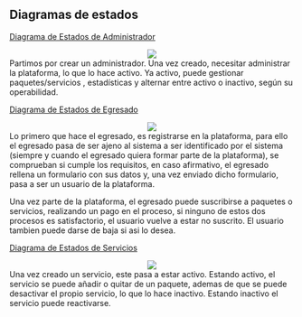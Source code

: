 ## Diagramas de estados
[Diagrama de Estados de Administrador](/Modelo_de_Dominio/Diagramas_de_Estado/Administrador/)
<div align="center">
  <image src="./Administrador/Diagrama_de_Estados_Administrador.svg" align="center">
</div>
Partimos por crear un administrador. Una vez creado, necesitar administrar la plataforma, lo que lo hace activo. Ya activo,
puede gestionar paquetes/servicios , estadísticas y alternar entre activo o inactivo, según su operabilidad.


[Diagrama de Estados de Egresado](/Modelo_de_Dominio/Diagramas_de_Estado/Egresado/)
<div align="center">
  <image src="./Egresado/Diagrama_de_Estados_Egresado.svg" align="center">
</div>
Lo primero que hace el egresado, es registrarse en la plataforma, para ello el egresado pasa de ser ajeno al sistema a ser
identificado por el sistema (siempre y cuando el egresado quiera formar parte de la plataforma), se comprueban si cumple los requisitos,
en caso afirmativo, el egresado rellena un formulario con sus datos y, una vez enviado dicho formulario, pasa a ser un usuario de la
plataforma.
    
Una vez parte de la plataforma, el egresado puede suscribirse a paquetes o servicios, realizando un pago en el proceso, si ninguno 
de estos dos procesos es satisfactorio, el usuario vuelve a estar no suscrito. El usuario tambien puede darse de baja si asi lo desea. 

    
[Diagrama de Estados de Servicios](/Modelo_de_Dominio/Diagramas_de_Estado/Servicios/)
<div align="center">
  <image src="./Servicios/Diagrama_de_Estados_Servicios.svg" align="center">
</div>
Una vez creado un servicio, este pasa a estar activo. Estando activo, el servicio se puede añadir o quitar de un paquete, ademas de que
se puede desactivar el propio servicio, lo que lo hace inactivo. Estando inactivo el servicio puede reactivarse.
